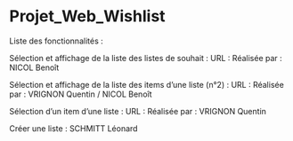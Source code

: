 # Projet_Web_Wishlist

Liste des fonctionnalités :

Sélection et affichage de la liste des listes de souhait : 
URL : 
Réalisée par : NICOL Benoît

Sélection et affichage de la liste des items d’une liste (n°2) : 
URL :
Réalisée par : VRIGNON Quentin / NICOL Benoît

Sélection d’un item d’une liste :
URL :
Réalisée par : VRIGNON Quentin

Créer une liste : SCHMITT Léonard
